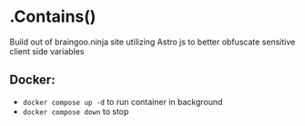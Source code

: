# .Contains()

Build out of braingoo.ninja site utilizing Astro js to better obfuscate sensitive client side variables

## Docker:
- `docker compose up -d` to run container in background
- `docker compose down` to stop